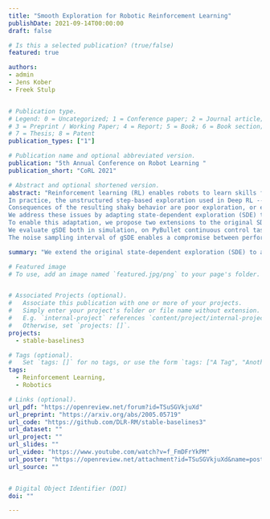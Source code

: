 ```yaml
---
title: "Smooth Exploration for Robotic Reinforcement Learning"
publishDate: 2021-09-14T00:00:00
draft: false

# Is this a selected publication? (true/false)
featured: true

authors:
- admin
- Jens Kober
- Freek Stulp


# Publication type.
# Legend: 0 = Uncategorized; 1 = Conference paper; 2 = Journal article;
# 3 = Preprint / Working Paper; 4 = Report; 5 = Book; 6 = Book section;
# 7 = Thesis; 8 = Patent
publication_types: ["1"]

# Publication name and optional abbreviated version.
publication: "5th Annual Conference on Robot Learning "
publication_short: "CoRL 2021"

# Abstract and optional shortened version.
abstract: "Reinforcement learning (RL) enables robots to learn skills from interactions with the real world.
In practice, the unstructured step-based exploration used in Deep RL -- often very successful in simulation -- leads to jerky motion patterns on real robots.
Consequences of the resulting shaky behavior are poor exploration, or even damage to the robot.
We address these issues by adapting state-dependent exploration (SDE) to current Deep RL algorithms.
To enable this adaptation, we propose two extensions to the original SDE, using more general features and re-sampling the noise periodically, which leads to a new exploration method generalized state-dependent exploration (gSDE).
We evaluate gSDE both in simulation, on PyBullet continuous control tasks, and directly on three different real robots: a tendon-driven elastic robot, a quadruped and an RC car.
The noise sampling interval of gSDE enables a compromise between performance and smoothness, which allows training directly on the real robots without loss of performance."

summary: "We extend the original state-dependent exploration (SDE) to apply deep reinforcement learning algorithms directly on real robots. The resulting method, gSDE, yields competitive results in simulation but outperforms the unstructured exploration on the real robot."

# Featured image
# To use, add an image named `featured.jpg/png` to your page's folder.


# Associated Projects (optional).
#   Associate this publication with one or more of your projects.
#   Simply enter your project's folder or file name without extension.
#   E.g. `internal-project` references `content/project/internal-project/index.md`.
#   Otherwise, set `projects: []`.
projects:
  - stable-baselines3

# Tags (optional).
#   Set `tags: []` for no tags, or use the form `tags: ["A Tag", "Another Tag"]` for one or more tags.
tags:
  - Reinforcement Learning,
  - Robotics

# Links (optional).
url_pdf: "https://openreview.net/forum?id=TSuSGVkjuXd"
url_preprint: "https://arxiv.org/abs/2005.05719"
url_code: "https://github.com/DLR-RM/stable-baselines3"
url_dataset: ""
url_project: ""
url_slides: ""
url_video: "https://www.youtube.com/watch?v=f_FmDFrYkPM"
url_poster: "https://openreview.net/attachment?id=TSuSGVkjuXd&name=poster"
url_source: ""


# Digital Object Identifier (DOI)
doi: ""

---
```

